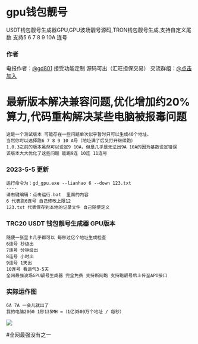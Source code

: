 # gpu钱包靓号
USDT钱包靓号生成器GPU,GPU波场靓号源码,TRON钱包靓号生成,支持自定义尾数 支持5 6 7 8 9  10A 连号

### 作者
电报作者：<a href="https://t.me/gd801">@gd801</a>  接受功能定制   源码可出（汇旺担保交易） 
交流群组：<a href="https://t.me/phpTRON">@点击加入</a>

# 最新版本解决兼容问题,优化增加约20%算力,代码重构解决某些电脑被报毒问题
	这是一个测试版本 可能存在一些问题单次似乎暂时只可以生成40个地址，
	当然你可以选择跑6 7 8 9 10 A号（地址满了后又打开继续跑）
	1.0.3之前的版本虽然可以设定9 10A，但是几乎是无法出9A 10A的因为基数设定错误
	该版本大大优化了这些问题 能跑9连 10连 11连号
### 2023-5-5 更新
	运行命令为：gd_gpu.exe --lianhao 6 --down 123.txt
	----
	请右键编辑：点击运行.bat  里面的内容
	6 代表跑6连号 自己修改上限12
	123.txt 代表保存到本地的记录文件 自己随便定义


### TRC20 USDT 钱包靓号生成器 GPU版本
	随便一张显卡几乎都可以 每秒过亿个地址生成检查
	6连号 秒级出
	7连号 分钟级出
	8连号 小时出
	9连号 1天出
	10连号 看运气3-5天
	全网最强波场GPU靓号生成器 完全免费 支持断网跑 支持跑靓号后上传至API接口  
		



### 实际运作图
	6A 7A 一会儿就出了
	我的电脑2060 1秒135MH =（1亿3500万个地址 / 每秒）
<img src="https://github.com/smalpony/gpu/blob/main/gpu2.png">

#全网最强没有之一 


